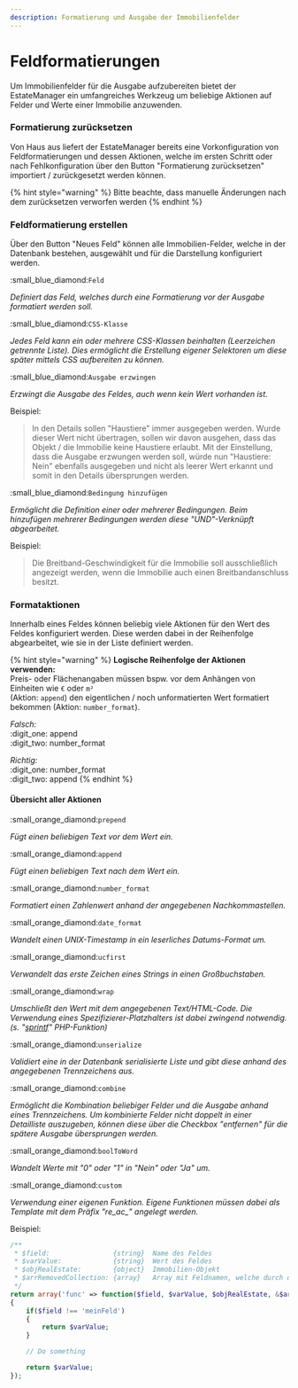 ```yaml
---
description: Formatierung und Ausgabe der Immobilienfelder
---
```


# Feldformatierungen

Um Immobilienfelder für die Ausgabe aufzubereiten bietet der EstateManager ein umfangreiches Werkzeug um beliebige Aktionen auf Felder und Werte einer Immobilie anzuwenden.

### Formatierung zurücksetzen

Von Haus aus liefert der EstateManager bereits eine Vorkonfiguration von Feldformatierungen und dessen Aktionen, welche im ersten Schritt oder nach Fehlkonfiguration über den Button "Formatierung zurücksetzen" importiert / zurückgesetzt werden können.

{% hint style="warning" %}
Bitte beachte, dass manuelle Änderungen nach dem zurücksetzen verworfen werden
{% endhint %}

### Feldformatierung erstellen

Über den Button "Neues Feld" können alle Immobilien-Felder, welche in der Datenbank bestehen, ausgewählt und für die Darstellung konfiguriert werden.

:small\_blue\_diamond:`Feld`

_Definiert das Feld, welches durch eine Formatierung vor der Ausgabe formatiert werden soll._

:small\_blue\_diamond:`CSS-Klasse`

_Jedes Feld kann ein oder mehrere CSS-Klassen beinhalten (Leerzeichen getrennte Liste). Dies ermöglicht die Erstellung eigener Selektoren um diese später mittels CSS aufbereiten zu können._

:small\_blue\_diamond:`Ausgabe erzwingen`

_Erzwingt die Ausgabe des Feldes, auch wenn kein Wert vorhanden ist._

Beispiel:

> In den Details sollen "Haustiere" immer ausgegeben werden. Wurde dieser Wert nicht übertragen, sollen wir davon ausgehen, dass das Objekt / die Immobilie keine Haustiere erlaubt. Mit der Einstellung, dass die Ausgabe erzwungen werden soll, würde nun "Haustiere: Nein" ebenfalls ausgegeben und nicht als leerer Wert erkannt und somit in den Details übersprungen werden.

:small\_blue\_diamond:`Bedingung hinzufügen`

_Ermöglicht die Definition einer oder mehrerer Bedingungen. Beim hinzufügen mehrerer Bedingungen werden diese "UND"-Verknüpft abgearbeitet._

Beispiel:

> Die Breitband-Geschwindigkeit für die Immobilie soll ausschließlich angezeigt werden, wenn die Immobilie auch einen Breitbandanschluss besitzt.

### Formataktionen

Innerhalb eines Feldes können beliebig viele Aktionen für den Wert des Feldes konfiguriert werden. Diese werden dabei in der Reihenfolge abgearbeitet, wie sie in der Liste definiert werden.

{% hint style="warning" %}
**Logische Reihenfolge der Aktionen verwenden:**\
Preis- oder Flächenangaben müssen bspw. vor dem Anhängen von Einheiten wie `€` oder `m²` \
(Aktion: `append`) den eigentlichen / noch unformatierten Wert formatiert bekommen (Aktion: `number_format`).

_Falsch:_\
:digit\_one: append\
:digit\_two: number\_format

_Richtig:_\
:digit\_one: number\_format\
:digit\_two: append
{% endhint %}

#### Übersicht aller Aktionen

:small\_orange\_diamond:`prepend`

_Fügt einen beliebigen Text vor dem Wert ein._

:small\_orange\_diamond:`append`

_Fügt einen beliebigen Text nach dem Wert ein._

:small\_orange\_diamond:`number_format`

_Formatiert einen Zahlenwert anhand der angegebenen Nachkommastellen._

:small\_orange\_diamond:`date_format`

_Wandelt einen UNIX-Timestamp in ein leserliches Datums-Format um._

:small\_orange\_diamond:`ucfirst`

_Verwandelt das erste Zeichen eines Strings in einen Großbuchstaben._

:small\_orange\_diamond:`wrap`

_Umschließt den Wert mit dem angegebenen Text/HTML-Code. Die Verwendung eines _Spezifizierer-_Platzhalters ist dabei zwingend notwendig. (s. "_[_sprintf_](https://www.php.net/manual/de/function.sprintf.php#refsect1-function.sprintf-parameters)_" PHP-Funktion)_

:small\_orange\_diamond:`unserialize`

_Validiert eine in der Datenbank serialisierte Liste und gibt diese anhand des angegebenen Trennzeichens aus._

:small\_orange\_diamond:`combine`

_Ermöglicht die Kombination beliebiger Felder und die Ausgabe anhand eines Trennzeichens. Um kombinierte Felder nicht doppelt in einer Detailliste auszugeben, können diese über die Checkbox "entfernen" für die spätere Ausgabe übersprungen werden._

:small\_orange\_diamond:`boolToWord`

_Wandelt Werte mit "0" oder "1" in "Nein" oder "Ja" um._

:small\_orange\_diamond:`custom`

_Verwendung einer eigenen Funktion. Eigene Funktionen müssen dabei als Template mit dem Präfix "re\_ac\_" angelegt werden._

Beispiel:

```php
/**
 * $field:                {string}  Name des Feldes
 * $varValue:             {string}  Wert des Feldes
 * $objRealEstate:        {object}  Immobilien-Objekt 
 * $arrRemovedCollection: {array}   Array mit Feldnamen, welche durch diese Funktion im weiteren Verlauf nicht mehr mit ausgegeben werden dürfen
 */
return array('func' => function($field, $varValue, $objRealEstate, &$arrRemovedCollection)
{
    if($field !== 'meinFeld')
    {
        return $varValue;
    }

    // Do something

    return $varValue;
});
```


